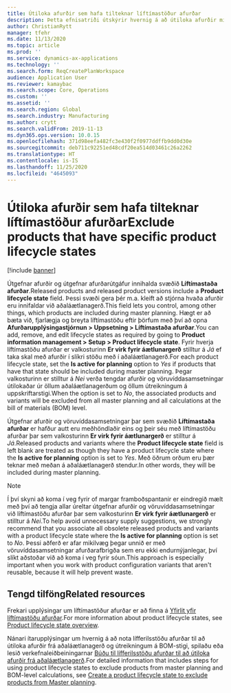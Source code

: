 ```yaml
---
title: Útiloka afurðir sem hafa tilteknar líftímastöður afurðar
description: Þetta efnisatriði útskýrir hvernig á að útiloka afurðir miðað við líftímastöðu þeirra þegar fínstilling skipulagningar er notuð.
author: ChristianRytt
manager: tfehr
ms.date: 11/13/2020
ms.topic: article
ms.prod: ''
ms.service: dynamics-ax-applications
ms.technology: ''
ms.search.form: ReqCreatePlanWorkspace
audience: Application User
ms.reviewer: kamaybac
ms.search.scope: Core, Operations
ms.custom: ''
ms.assetid: ''
ms.search.region: Global
ms.search.industry: Manufacturing
ms.author: crytt
ms.search.validFrom: 2019-11-13
ms.dyn365.ops.version: 10.0.15
ms.openlocfilehash: 371d98eefa482fc3e430f2f0977ddffb9dd0d30e
ms.sourcegitcommit: deb711c92251ed48cdf20ea514d03461c26a2262
ms.translationtype: HT
ms.contentlocale: is-IS
ms.lasthandoff: 11/25/2020
ms.locfileid: "4645093"
---
```

# <a name="exclude-products-that-have-specific-product-lifecycle-states"></a><span data-ttu-id="657dc-103">Útiloka afurðir sem hafa tilteknar líftímastöður afurðar</span><span class="sxs-lookup"><span data-stu-id="657dc-103">Exclude products that have specific product lifecycle states</span></span>

[!include [banner](../../includes/banner.md)]

<span data-ttu-id="657dc-104">Útgefnar afurðir og útgefnar afurðarútgáfur innihalda svæðið **Líftímastaða afurðar**.</span><span class="sxs-lookup"><span data-stu-id="657dc-104">Released products and released product versions include a **Product lifecycle state** field.</span></span> <span data-ttu-id="657dc-105">Þessi svæði gera þér m.a. kleift að stjórna hvaða afurðir eru innifaldar við aðaláætlanagerð.</span><span class="sxs-lookup"><span data-stu-id="657dc-105">This field lets you control, among other things, which products are included during master planning.</span></span> <span data-ttu-id="657dc-106">Hægt er að bæta við, fjarlægja og breyta líftímastöðu eftir þörfum með því að opna **Afurðarupplýsingastjórnun \> Uppsetning \> Líftímastaða afurðar**.</span><span class="sxs-lookup"><span data-stu-id="657dc-106">You can add, remove, and edit lifecycle states as required by going to **Product information management \> Setup \> Product lifecycle state**.</span></span> <span data-ttu-id="657dc-107">Fyrir hverja líftímastöðu afurðar er valkosturinn **Er virk fyrir áætlunargerð** stilltur á *Já* ef taka skal með afurðir í slíkri stöðu með í aðaláætlanagerð.</span><span class="sxs-lookup"><span data-stu-id="657dc-107">For each product lifecycle state, set the **Is active for planning** option to *Yes* if products that have that state should be included during master planning.</span></span> <span data-ttu-id="657dc-108">Þegar valkosturinn er stilltur á *Nei* verða tengdar afurðir og vöruvíddasamsetningar útilokaðar úr öllum aðaláætlanagerðum og öllum útreikningum á uppskriftarstigi.</span><span class="sxs-lookup"><span data-stu-id="657dc-108">When the option is set to *No*, the associated products and variants will be excluded from all master planning and all calculations at the bill of materials (BOM) level.</span></span>

<span data-ttu-id="657dc-109">Útgefnar afurðir og vöruvíddasamsetningar þar sem svæðið **Líftímastaða afurðar** er hafður autt eru meðhöndlaðir eins og þeir séu með líftímastöðu afurðar þar sem valkosturinn **Er virk fyrir áætlunargerð** er stilltur á *Já*.</span><span class="sxs-lookup"><span data-stu-id="657dc-109">Released products and variants where the **Product lifecycle state** field is left blank are treated as though they have a product lifecycle state where the **Is active for planning** option is set to *Yes*.</span></span> <span data-ttu-id="657dc-110">Með öðrum orðum eru þær teknar með meðan á aðaláætlanagerð stendur.</span><span class="sxs-lookup"><span data-stu-id="657dc-110">In other words, they will be included during master planning.</span></span>

> [!NOTE]
> <span data-ttu-id="657dc-111">Í því skyni að koma í veg fyrir of margar framboðspantanir er eindregið mælt með því að tengja allar úreltar útgefnar afurðir og vöruvíddasamsetningar við líftímastöðu afurðar þar sem valkosturinn **Er virk fyrir áætlunargerð** er stilltur á *Nei*.</span><span class="sxs-lookup"><span data-stu-id="657dc-111">To help avoid unnecessary supply suggestions, we strongly recommend that you associate all obsolete released products and variants with a product lifecycle state where the **Is active for planning** option is set to *No*.</span></span> <span data-ttu-id="657dc-112">Þessi aðferð er afar mikilvæg þegar unnið er með vöruvíddasamsetningar afurðarafbrigða sem eru ekki endurnýjanlegar, því slíkt aðstoðar við að koma í veg fyrir sóun.</span><span class="sxs-lookup"><span data-stu-id="657dc-112">This approach is especially important when you work with product configuration variants that aren't reusable, because it will help prevent waste.</span></span>

## <a name="related-resources"></a><span data-ttu-id="657dc-113">Tengd tilföng</span><span class="sxs-lookup"><span data-stu-id="657dc-113">Related resources</span></span>

<span data-ttu-id="657dc-114">Frekari upplýsingar um líftímastöður afurðar er að finna á [Yfirlit yfir líftímastöðu afurðar](../../pim/product-lifecycle.md).</span><span class="sxs-lookup"><span data-stu-id="657dc-114">For more information about product lifecycle states, see [Product lifecycle state overview](../../pim/product-lifecycle.md).</span></span>

<span data-ttu-id="657dc-115">Nánari ítarupplýsingar um hvernig á að nota lífferilsstöðu afurðar til að útiloka afurðir frá aðaláætlanagerð og útreikningum á BOM-stigi, spilaðu eða lesið verkefnaleiðbeiningarnar [Búðu til lífferilsstöðu afurðar til að útiloka afurðir frá aðaláætlanagerð](../../pim/tasks/exclude-products-master-planning.md).</span><span class="sxs-lookup"><span data-stu-id="657dc-115">For detailed information that includes steps for using product lifecycle states to exclude products from master planning and BOM-level calculations, see [Create a product lifecycle state to exclude products from Master planning](../../pim/tasks/exclude-products-master-planning.md).</span></span>
